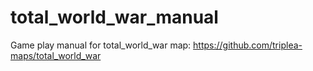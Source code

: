 # total_world_war_manual

Game play manual for total_world_war map: https://github.com/triplea-maps/total_world_war
